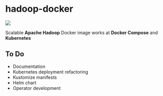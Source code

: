 # hadoop-docker

![](https://github.com/mpolatcan/hadoop-docker/workflows/hadoop-docker/badge.svg)

Scalable **Apache Hadoop** Docker image works at **Docker Compose** and **Kubernetes**

## To Do 

- Documentation
- Kubernetes deployment refactoring
- Kustomize manifests
- Helm chart
- Operator development